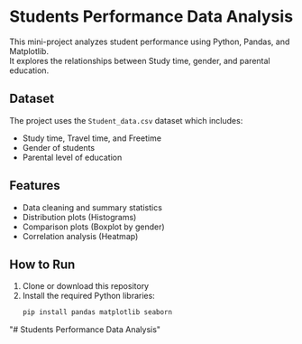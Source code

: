 # Students Performance Data Analysis

This mini-project analyzes student performance using Python, Pandas, and Matplotlib.  
It explores the relationships between  Study time, gender, and parental education.

## Dataset
The project uses the `Student_data.csv` dataset which includes:
- Study time, Travel time, and Freetime
- Gender of students
- Parental level of education

## Features
- Data cleaning and summary statistics
- Distribution plots (Histograms)
- Comparison plots (Boxplot by gender)
- Correlation analysis (Heatmap)

## How to Run
1. Clone or download this repository
2. Install the required Python libraries:
   ```bash
   pip install pandas matplotlib seaborn
"# Students Performance Data Analysis" 
